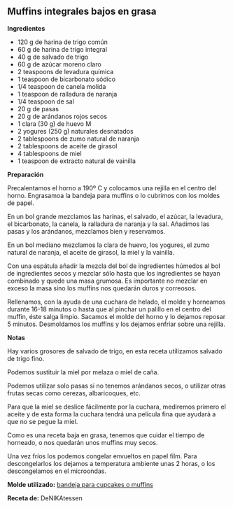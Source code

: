## Muffins integrales bajos en grasa

**Ingredientes**

- 120 g de harina de trigo común
- 60 g de harina de trigo integral
- 40 g de salvado de trigo
- 60 g de azúcar moreno claro
- 2 teaspoons de levadura química
- 1 teaspoon de bicarbonato sódico
- 1/4 teaspoon de canela molida
- 1 teaspoon de ralladura de naranja
- 1/4 teaspoon de sal
- 20 g de pasas
- 20 g de arándanos rojos secos
- 1 clara (30 g) de huevo M
- 2 yogures (250 g) naturales desnatados
- 2 tablespoons de zumo natural de naranja
- 2 tablespoons de aceite de girasol
- 4 tablespoons de miel
- 1 teaspoon de extracto natural de vainilla

**Preparación**

Precalentamos el horno a 190º C y colocamos una rejilla en el centro del horno. Engrasamoa la bandeja para muffins o lo cubrimos con los moldes de papel.

En un bol grande mezclamos las harinas, el salvado, el azúcar, la levadura, el bicarbonato, la canela, la ralladura de naranja y la sal. Añadimos las pasas y los arándanos, mezclamos bien y reservamos.

En un bol mediano mezclamos la clara de huevo, los yogures, el zumo natural de naranja, el aceite de girasol, la miel y la vainilla.

Con una espátula añadir la mezcla del bol de ingredientes húmedos al bol de ingredientes secos y mezclar sólo hasta que los ingredientes se hayan combinado y quede una masa grumosa. Es importante no mezclar en exceso la masa sino los muffins nos quedarán duros y correosos.

Rellenamos, con la ayuda de una cuchara de helado, el molde y horneamos durante 16-18 minutos o hasta que al pinchar un palillo en el centro del muffin, éste salga limpio. Sacamos el molde del horno y lo dejamos reposar 5 minutos. Desmoldamos los muffins y los dejamos enfriar sobre una rejilla.

**Notas**

Hay varios grosores de salvado de trigo, en esta receta utilizamos salvado de trigo fino.

Podemos sustituir la miel por melaza o miel de caña.

Podemos utilizar solo pasas si no tenemos arándanos secos, o utilizar otras frutas secas como cerezas, albaricoques, etc.

Para que la miel se deslice fácilmente por la cuchara, mediremos primero el aceite y de esta forma la cuchara tendrá una película fina que ayudará a que no se pegue la miel.

Como es una receta baja en grasa, tenemos que cuidar el tiempo de horneado, o nos quedarán unos muffins muy secos.

Una vez fríos los podemos congelar envueltos en papel film. Para descongelarlos los dejamos a temperatura ambiente unas 2 horas, o los descongelamos en el microondas.

**Molde utilizado:** [bandeja para cupcakes o muffins](../../moldes-y-utensilios.md)

**Receta de:** DeNIKAtessen